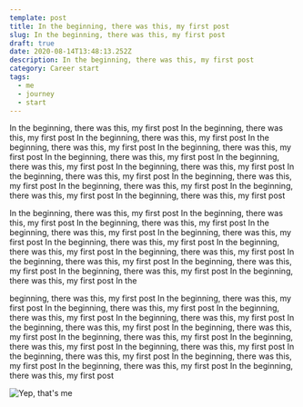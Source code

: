 ```yaml
---
template: post
title: In the beginning, there was this, my first post
slug: In the beginning, there was this, my first post
draft: true
date: 2020-08-14T13:48:13.252Z
description: In the beginning, there was this, my first post
category: Career start
tags:
  - me
  - journey
  - start
---
```



In the beginning, there was this, my first post In the beginning, there was this, my first post In the beginning, there was this, my first post In the beginning, there was this, my first post In the beginning, there was this, my first post In the beginning, there was this, my first post In the beginning, there was this, my first post In the beginning, there was this, my first post In the beginning, there was this, my first post In the beginning, there was this, my first post In the beginning, there was this, my first post In the beginning, there was this, my first post In the beginning, there was this, my first post 

In the beginning, there was this, my first post In the beginning, there was this, my first post In the beginning, there was this, my first post In the beginning, there was this, my first post In the beginning, there was this, my first post In the beginning, there was this, my first post In the beginning, there was this, my first post In the beginning, there was this, my first post In the beginning, there was this, my first post In the beginning, there was this, my first post In the beginning, there was this, my first post In the beginning, there was this, my first post In the

 beginning, there was this, my first post In the beginning, there was this, my first post In the beginning, there was this, my first post In the beginning, there was this, my first post In the beginning, there was this, my first post In the beginning, there was this, my first post In the beginning, there was this, my first post In the beginning, there was this, my first post In the beginning, there was this, my first post In the beginning, there was this, my first post In the beginning, there was this, my first post In the beginning, there was this, my first post In the beginning, there was this, my first post In the beginning, there was this, my first post 

![](/media/favicon-256x256.png "Yep, that's me")